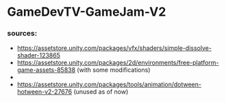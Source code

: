 # GameDevTV-GameJam-V2
 
### sources:
- https://assetstore.unity.com/packages/vfx/shaders/simple-dissolve-shader-123865
- https://assetstore.unity.com/packages/2d/environments/free-platform-game-assets-85838 (with some modifications)
- 
- https://assetstore.unity.com/packages/tools/animation/dotween-hotween-v2-27676 (unused as of now)